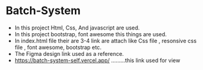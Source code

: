 # Batch-System

- In this project Html, Css, And javascript are used.
- In this project bootstrap, font awesome this things are used.
- In index.html file their are 3-4 link are attach like Css file , resonsive css file , font awesome, bootstrap etc.
- The Figma design link used as a reference.
- https://batch-system-self.vercel.app/  .........this link used for view
